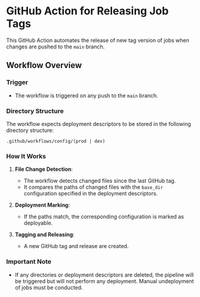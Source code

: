 # GitHub Action for Releasing Job Tags

This GitHub Action automates the release of new tag version of jobs when changes are pushed to the `main` branch.

## Workflow Overview

### Trigger

- The workflow is triggered on any push to the `main` branch.

### Directory Structure

The workflow expects deployment descriptors to be stored in the following directory structure:

```
.github/workflows/config/(prod | dev)
```

### How It Works

1. **File Change Detection**:
   - The workflow detects changed files since the last GitHub tag.
   - It compares the paths of changed files with the `base_dir` configuration specified in the deployment descriptors.

2. **Deployment Marking**:
   - If the paths match, the corresponding configuration is marked as deployable.

3. **Tagging and Releasing**:
   - A new GitHub tag and release are created.

### Important Note

- If any directories or deployment descriptors are deleted, the pipeline will be triggered but will not perform any deployment. Manual undeployment of jobs must be conducted.